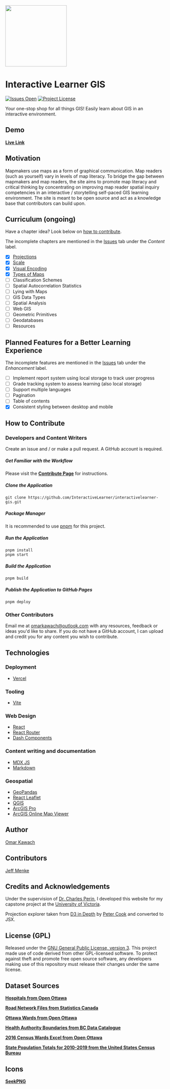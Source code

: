 <img src="https://github.com/InteractiveLearner/interactivelearner-gis/blob/main/public/logo192.png" width="192px" height="192px" />

# Interactive Learner GIS

[![Issues Open](https://img.shields.io/github/issues/InteractiveLearner/interactivelearner-gis?style=flat-square)](https://github.com/InteractiveLearner/interactivelearner-gis/issues) [![Project License](https://img.shields.io/github/license/InteractiveLearner/interactivelearner-gis?style=flat-square)](https://github.com/InteractiveLearner/interactivelearner-gis/blob/main/LICENSE)

Your one-stop shop for all things GIS! Easily learn about GIS in an interactive environment. 

## Demo

**[Live Link](https://www.interactivelearner-gis.com/ )**

## Motivation
Mapmakers use maps as a form of graphical communication. Map readers (such as yourself) vary in levels of map literacy. To bridge the gap between mapmakers and map readers, the site aims to promote map literacy and critical thinking by concentrating on improving map reader spatial inquiry competencies in an interactive / storytelling self-paced GIS learning environment. The site is meant to be open source and act as a knowledge base that contributors can build upon. 

## Curriculum (ongoing)

Have a chapter idea? Look below on [how to contribute](https://github.com/InteractiveLearner/interactivelearner-gis#how-to-contribute). 

The incomplete chapters are mentioned in the [Issues](https://github.com/InteractiveLearner/interactivelearner-gis/issues) tab under the *Content* label. 

- [x] [Projections](https://www.interactivelearner-gis.com/#/projections)
- [x] [Scale](https://www.interactivelearner-gis.com/#/scale)
- [x] [Visual Encoding](https://www.interactivelearner-gis.com/#/visual)
- [x] [Types of Maps](https://www.interactivelearner-gis.com/#/thematic)
- [ ] Classification Schemes
- [ ] Spatial Autocorrelation Statistics
- [ ] Lying with Maps
- [ ] GIS Data Types
- [ ] Spatial Analysis
- [ ] Web GIS
- [ ] Geometric Primitives
- [ ] Geodatabases
- [ ] Resources

## Planned Features for a Better Learning Experience

The incomplete features are mentioned in the [Issues](https://github.com/InteractiveLearner/interactivelearner-gis/issues) tab under the *Enhancement* label. 

- [ ] Implement report system using local storage to track user progress
- [ ] Grade tracking system to assess learning (also local storage)
- [ ] Support multiple languages
- [ ] Pagination
- [ ] Table of contents
- [x] Consistent styling between desktop and mobile

## How to Contribute

### Developers and Content Writers

Create an issue and / or make a pull request. A GitHub account is required.

##### Get Familiar with the Workflow

Please visit the **[Contribute Page](./src/views/content/Contribute.mdx)** for instructions.

##### Clone the Application

```
git clone https://github.com/InteractiveLearner/interactivelearner-gis.git
```

##### Package Manager

It is recommended to use [pnpm](https://pnpm.io/) for this project. 

##### Run the Application

```
pnpm install
pnpm start 
```

##### Build the Application

```
pnpm build
```

##### Publish the Application to GitHub Pages

```
pnpm deploy
```

### Other Contributors 

Email me at omarkawach@outlook.com with any resources, feedback or ideas you'd like to share. If you do not have a GitHub account, I can upload and credit you for any content you wish to contribute. 

## Technologies

### Deployment
- [Vercel](https://vercel.com/docs)

### Tooling

- [Vite](https://vitejs.dev/)

### Web Design
- [React](https://reactjs.org/)
- [React Router](https://reactrouter.com/)
- [Dash Components](https://www.npmjs.com/package/@didyoumeantoast/dash-components)

### Content writing and documentation
- [MDX JS](https://mdxjs.com/)
- [Markdown](https://daringfireball.net/projects/markdown/syntax)

### Geospatial
- [GeoPandas](https://geopandas.org/en/stable/)
- [React Leaflet](https://react-leaflet.js.org/)
- [QGIS](https://qgis.org/en/site/)
- [ArcGIS Pro](https://www.esri.com/en-us/arcgis/products/arcgis-pro/overview)
- [ArcGIS Online Map Viewer](https://doc.arcgis.com/en/arcgis-online/get-started/get-started-with-mv.htm)

## Author

[Omar Kawach](https://github.com/omarkawach)

## Contributors

[Jeff Menke](https://github.com/jmanke)
  
## Credits and Acknowledgements

Under the supervision of [Dr. Charles Perin](http://charlesperin.net/), I developed this website for my capstone project at the [University of Victoria](https://www.uvic.ca/).

Projection explorer taken from [D3 in Depth](https://www.d3indepth.com/) by [Peter Cook](https://www.animateddata.com/) and converted to JSX. 

## License (GPL) 

Released under the [GNU General Public License, version 3](https://opensource.org/licenses/GPL-3.0). This project made use of code derived from other GPL-licensed software. To protect against theft and promote free open source software, any developers making use of this repository must release their changes under the same license. 

## Dataset Sources

**[Hospitals from Open Ottawa](https://open.ottawa.ca/datasets/b769ce497f2540aa962e602c983994d6_0?geometry=-76.050%2C45.348%2C-75.396%2C45.433)**

**[Road Network Files from Statistics Canada](https://www12.statcan.gc.ca/census-recensement/2011/geo/RNF-FRR/index-eng.cfm)**

**[Ottawa Wards from Open Ottawa](https://open.ottawa.ca/datasets/wards/explore?location=45.242656%2C-75.800844%2C0.90)**

**[Health Authority Boundaries from BC Data Catalogue](https://catalogue.data.gov.bc.ca/dataset/health-authority-boundaries)**

**[2016 Census Wards Excel from Open Ottawa](https://open.ottawa.ca/documents/2016-census-ward-data-1/about)**

**[State Population Totals for 2010-2019 from the United States Census Bureau]()**

## Icons

**[SeekPNG](https://www.seekpng.com/ks/clipart/)**